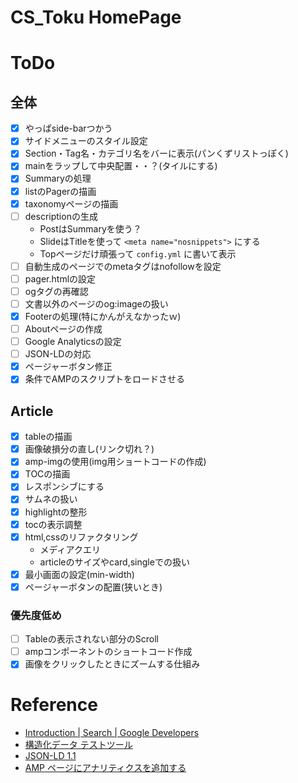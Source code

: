 
# CS_Toku HomePage

# ToDo

## 全体

- [x] やっぱside-barつかう
- [x] サイドメニューのスタイル設定
- [x] Section・Tag名・カテゴリ名をバーに表示(パンくずリストっぽく)
- [x] mainをラップして中央配置・・？(タイルにする)
- [x] Summaryの処理
- [x] listのPagerの描画
- [x] taxonomyページの描画
- [ ] descriptionの生成
  - PostはSummaryを使う？
  - SlideはTitleを使って `<meta name="nosnippets">` にする
  - Topページだけ頑張って `config.yml` に書いて表示
- [ ] 自動生成のページでのmetaタグはnofollowを設定
- [ ] pager.htmlの設定
- [ ] ogタグの再確認
- [ ] 文書以外のページのog:imageの扱い
- [x] Footerの処理(特にかんがえなかったｗ)
- [ ] Aboutページの作成
- [ ] Google Analyticsの設定
- [ ] JSON-LDの対応
- [x] ページャーボタン修正
- [x] 条件でAMPのスクリプトをロードさせる

## Article

- [x] tableの描画
- [x] 画像破損分の直し(リンク切れ？)
- [x] amp-imgの使用(img用ショートコードの作成)
- [x] TOCの描画
- [x] レスポンシブにする
- [x] サムネの扱い
- [x] highlightの整形
- [x] tocの表示調整
- [x] html,cssのリファクタリング
  - メディアクエリ
  - articleのサイズやcard,singleでの扱い
- [x] 最小画面の設定(min-width)
- [x] ページャーボタンの配置(狭いとき)

### 優先度低め

- [ ] Tableの表示されない部分のScroll
- [ ] ampコンポーネントのショートコード作成
- [x] 画像をクリックしたときにズームする仕組み

# Reference

- [Introduction | Search | Google Developers](https://developers.google.com/search/docs/guides/)
- [構造化データ テストツール](https://search.google.com/structured-data/testing-tool/u/0/)
- [JSON-LD 1.1](https://json-ld.org/spec/latest/json-ld/)
- [AMP ページにアナリティクスを追加する](https://developers.google.com/analytics/devguides/collection/amp-analytics/?hl=ja)
